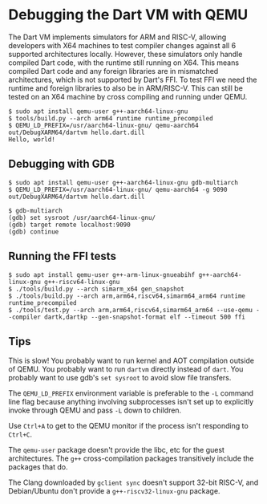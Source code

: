 # Debugging the Dart VM with QEMU

The Dart VM implements simulators for ARM and RISC-V, allowing developers with X64 machines to test compiler changes against all 6 supported architectures locally. However, these simulators only handle compiled Dart code, with the runtime still running on X64. This means compiled Dart code and any foreign libraries are in mismatched architectures, which is not supported by Dart's FFI. To test FFI we need the runtime and foreign libraries to also be in ARM/RISC-V. This can still be tested on an X64 machine by cross compiling and running under QEMU.

```
$ sudo apt install qemu-user g++-aarch64-linux-gnu
$ tools/build.py --arch arm64 runtime runtime_precompiled
$ QEMU_LD_PREFIX=/usr/aarch64-linux-gnu/ qemu-aarch64 out/DebugXARM64/dartvm hello.dart.dill
Hello, world!
```

## Debugging with GDB

```
$ sudo apt install qemu-user g++-aarch64-linux-gnu gdb-multiarch
$ QEMU_LD_PREFIX=/usr/aarch64-linux-gnu/ qemu-aarch64 -g 9090 out/DebugXARM64/dartvm hello.dart.dill

$ gdb-multiarch
(gdb) set sysroot /usr/aarch64-linux-gnu/
(gdb) target remote localhost:9090
(gdb) continue
```

## Running the FFI tests

```
$ sudo apt install qemu-user g++-arm-linux-gnueabihf g++-aarch64-linux-gnu g++-riscv64-linux-gnu
$ ./tools/build.py --arch simarm_x64 gen_snapshot
$ ./tools/build.py --arch arm,arm64,riscv64,simarm64_arm64 runtime runtime_precompiled
$ ./tools/test.py --arch arm,arm64,riscv64,simarm64_arm64 --use-qemu --compiler dartk,dartkp --gen-snapshot-format elf --timeout 500 ffi
```

## Tips

This is slow! You probably want to run kernel and AOT compilation outside of QEMU. You probably want to run `dartvm` directly instead of `dart`. You probably want to use gdb's `set sysroot` to avoid slow file transfers.

The `QEMU_LD_PREFIX` environment variable is preferable to the `-L` command line flag because anything involving subprocesses isn't set up to explicitly invoke through QEMU and pass `-L` down to children.

Use `Ctrl+A` to get to the QEMU monitor if the process isn't responding to `Ctrl+C`.

The `qemu-user` package doesn't provide the libc, etc for the guest architectures. The `g++` cross-compilation packages transitively include the packages that do.

The Clang downloaded by `gclient sync` doesn't support 32-bit RISC-V, and Debian/Ubuntu don't provide a `g++-riscv32-linux-gnu` package.

